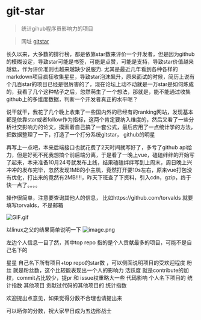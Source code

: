 # git-star

> 统计gihub程序员影响力的项目


> 网址   [gitstar](http://gitstar.txtxtx.com.cn/) 




长久以来，大多数的排行榜，都是依靠star数来评价一个开发者，但是因为github的模糊设定，导致star可能是书签，可能是点赞，可能是支持，导致star价值越来越低，作为评价准则也越来越缺少说服力.
尤其是最近几年看到各种各样的markdown项目疯狂收集星星，导致star泡沫飙升，原来面试的时候，简历上说有个几百star的项目已经是很厉害的了，现在论坛上动不动就是一万star是如何炼成的，我看了几个这种帖子之后，忽然萌生了一个想法，那就是，能不能通过收集github上的多维度数据，判断一个开发者真正的水平呢？

说干就干，我花了几个晚上收集了一些国内外的已经有的ranking网站，发现基本都是依靠star或者follow作为指标，这两个肯定要纳入维度的，然后又看了一些分析社交影响力的论文，摸索着自己搞了一套公式，最后应用了一点统计学的方法，把数据整理了一下，打造了一个打分系统gitstar， github的明星

再写上一点吧，本来后端接口也就花费了2天时间就写好了，多亏了github api给力，但是好死不死我想搞个前后端分离，于是看了一晚上vue，磕磕绊绊的开始写了起来，本来准备10月24号就发布上线，结果磕磕绊绊写到上周末，周日晚上兴冲冲的发布完毕，忽然发现1MB的小主机，竟然打开要10s左右，原来vue打包没有优化，打出来的竟然有2MB!!!!，昨天下班查了下资料，引入cdn，gzip，终于快一点了。。。。




操作很简单，注意要查询其他人的信息， 比如https://github.com/torvalds
就要填写torvalds，不是邮箱

![GIF.gif](https://i.loli.net/2019/10/30/XnfjgqyQePKNAWm.gif)


以linux之父的结果简单说明一下
![image.png](https://i.loli.net/2019/10/30/HSBb53yzWmdZhqI.png)

左边个人信息一目了然，其中top repo 指的是个人贡献最多的项目，可能不是自己名下的

星星 自己名下所有项目+top repo的star数 ，可以侧面说明项目的受欢迎程度
粉丝 就是粉丝数，这个比较能表现出一个人的影响力
活跃度 就是contribute的加权，commit占比较少，提pr 和 issue权重略大一些
代码影响  个人名下项目的 统计指数
其他项目  贡献过代码的其他项目的 统计指数 









欢迎提出点意见，如果觉得分数不合理也请提出来

可以晒你的分数，祝大家早日成为五边形战士

